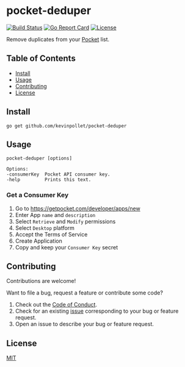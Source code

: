 # pocket-deduper <!-- omit in toc -->

[![Build Status](https://github.com/kevinpollet/pocket-deduper/workflows/build/badge.svg)](https://github.com/kevinpollet/pocket-deduper/actions)
[![Go Report Card](https://goreportcard.com/badge/github.com/kevinpollet/pocket-deduper)](https://goreportcard.com/report/github.com/kevinpollet/pocket-deduper)
[![License](https://img.shields.io/github/license/kevinpollet/pocket-deduper)](./LICENSE.md)

Remove duplicates from your [Pocket](https://app.getpocket.com/) list.

## Table of Contents <!-- omit in toc -->

- [Install](#install)
- [Usage](#usage)
- [Contributing](#contributing)
- [License](#license)

## Install

```shell
go get github.com/kevinpollet/pocket-deduper
```

## Usage

```shell
pocket-deduper [options]

Options:
-consumerKey  Pocket API consumer key.
-help         Prints this text.
```

### Get a Consumer Key <!-- omit in toc -->

1. Go to https://getpocket.com/developer/apps/new
2. Enter App `name` and `description`
3. Select `Retrieve` and `Modify` permissions
4. Select `Desktop` platform
5. Accept the Terms of Service
6. Create Application
7. Copy and keep your `Consumer Key` secret

## Contributing

Contributions are welcome!

Want to file a bug, request a feature or contribute some code?

1. Check out the [Code of Conduct](./CODE_OF_CONDUCT.md).
2. Check for an existing [issue](https://github.com/kevinpollet/pocket-deduper/issues) corresponding to your bug or feature request.
3. Open an issue to describe your bug or feature request.

## License

[MIT](./LICENSE.md)
